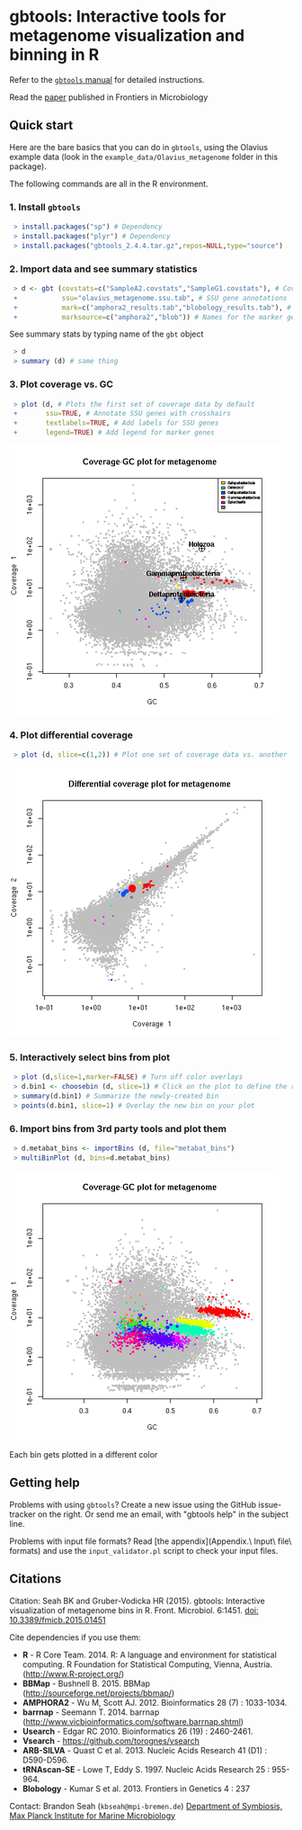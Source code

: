 # gbtools: Interactive tools for metagenome visualization and binning in R

Refer to the [`gbtools` manual](https://github.com/kbseah/genome-bin-tools/wiki) for detailed instructions.

Read the [paper](http://journal.frontiersin.org/article/10.3389/fmicb.2015.01451/abstract) published in Frontiers in Microbiology

## Quick start

Here are the bare basics that you can do in `gbtools`, using the Olavius example data (look in the `example_data/Olavius_metagenome` folder in this package). 

The following commands are all in the R environment.

### 1. Install `gbtools`

```R
 > install.packages("sp") # Dependency
 > install.packages("plyr") # Dependency
 > install.packages("gbtools_2.4.4.tar.gz",repos=NULL,type="source")
```
### 2. Import data and see summary statistics

```R
 > d <- gbt (covstats=c("SampleA2.covstats","SampleG1.covstats"), # Coverage data
 +           ssu="olavius_metagenome.ssu.tab", # SSU gene annotations
 +           mark=c("amphora2_results.tab","blobology_results.tab"), # Marker genes
 +           marksource=c("amphora2","blob")) # Names for the marker gene sets
```

See summary stats by typing name of the `gbt` object

```R
 > d
 > summary (d) # same thing
```

### 3. Plot coverage vs. GC

```R 
 > plot (d, # Plots the first set of coverage data by default
 +       ssu=TRUE, # Annotate SSU genes with crosshairs
 +       textlabels=TRUE, # Add labels for SSU genes
 +       legend=TRUE) # Add legend for marker genes
```

![Coverage-GC plot](./example_data/Olavius_example/plot_cov_gc.png)

### 4. Plot differential coverage

```R
 > plot (d, slice=c(1,2)) # Plot one set of coverage data vs. another
```

![Differential coverage plot](./example_data/Olavius_example/plot_diffcov.png)

### 5. Interactively select bins from plot

```R
 > plot (d,slice=1,marker=FALSE) # Turn off color overlays
 > d.bin1 <- choosebin (d, slice=1) # Click on the plot to define the region you want
 > summary(d.bin1) # Summarize the newly-created bin
 > points(d.bin1, slice=1) # Overlay the new bin on your plot
```

### 6. Import bins from 3rd party tools and plot them

```R
 > d.metabat_bins <- importBins (d, file="metabat_bins")
 > multiBinPlot (d, bins=d.metabat_bins)
```

![Multiple bin plot overlay](./example_data/Olavius_example/multibinplot.png)

Each bin gets plotted in a different color

## Getting help

Problems with using `gbtools`? Create a new issue using the GitHub issue-tracker on the right. Or send me an email, with "gbtools help" in the subject line.

Problems with input file formats? Read [the appendix](Appendix.\ Input\ file\ formats) and use the `input_validator.pl` script to check your input files.

## Citations 

Citation:
Seah BK and Gruber-Vodicka HR (2015). gbtools: Interactive visualization of metagenome bins in R. Front. Microbiol. 6:1451. [doi: 10.3389/fmicb.2015.01451](http://journal.frontiersin.org/article/10.3389/fmicb.2015.01451/abstract)

Cite dependencies if you use them:
* **R** -  R Core Team. 2014. R: A language and environment for statistical computing. R Foundation for Statistical Computing, Vienna, Austria. (http://www.R-project.org/)
* **BBMap** - Bushnell B. 2015. BBMap (http://sourceforge.net/projects/bbmap/)
* **AMPHORA2** - Wu M, Scott AJ. 2012. Bioinformatics 28 (7) : 1033-1034.
* **barrnap** - Seemann T. 2014. barrnap (http://www.vicbioinformatics.com/software.barrnap.shtml)
* **Usearch** - Edgar RC 2010. Bioinformatics 26 (19) : 2460-2461.
* **Vsearch** - https://github.com/torognes/vsearch
* **ARB-SILVA** - Quast C et al. 2013. Nucleic Acids Research 41 (D1) : D590-D596.
* **tRNAscan-SE** - Lowe T, Eddy S. 1997. Nucleic Acids Research 25 : 955-964.
* **Blobology** - Kumar S et al. 2013. Frontiers in Genetics 4 : 237

Contact: Brandon Seah (`kbseah@mpi-bremen.de`)
[Department of Symbiosis, Max Planck Institute for Marine Microbiology](http://www.mpi-bremen.de/en/Department_of_Symbiosis.html)
